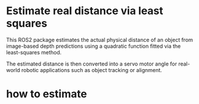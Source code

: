 # Estimate real distance via least squares
This ROS2 package estimates the actual physical distance of an object from image-based depth predictions using a quadratic function fitted via the least-squares method. 

The estimated distance is then converted into a servo motor angle for real-world robotic applications such as object tracking or alignment.


# how to estimate
